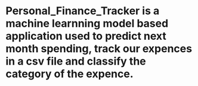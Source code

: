 # Personal_Finance_Tracker is a machine learnning model based application used to predict next month spending, track our expences in a csv file and classify the category of the expence.

